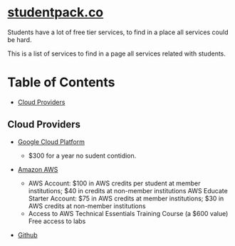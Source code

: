 # [studentpack.co](https://studentpack.co)

Students have a lot of free tier services, to find in a place all services could be hard.

This is a list of services to find in a page all services related with students.

# Table of Contents

- [Cloud Providers](#cloud-providers)

## Cloud Providers

- [Google Cloud Platform](https://cloud.google.com)

  - \$300 for a year no sudent contidion.

- [Amazon AWS](https://aws.amazon.com/education/awseducate/)
  - AWS Account: $100 in AWS credits per student at member institutions; 
    $40 in credits at non-member institutions
    AWS Educate Starter Account: $75 in AWS credits at member institutions; 
    $30 in AWS credits at non-member institutions
  - Access to AWS Technical Essentials Training Course (a \$600 value)
    Free access to labs
- [Github](https://education.github.com/pack#offers)
